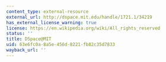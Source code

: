 ```yaml
---
content_type: external-resource
external_url: http://dspace.mit.edu/handle/1721.1/34219
has_external_license_warning: true
license: https://en.wikipedia.org/wiki/All_rights_reserved
status: ''
title: DSpace@MIT
uid: 63e6fc0a-8a5e-456d-8221-fb82c35d7833
wayback_url: ''
---
```

